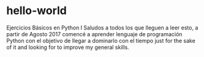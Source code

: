 # hello-world
Ejercicios Básicos en Python I
Saludos a todos los que lleguen a leer esto, a partir de Agosto 2017 comencé a aprender lenguaje de programación Python con el objetivo de llegar a dominarlo con el tiempo just for the sake of it and looking for to improve my general skills. 
